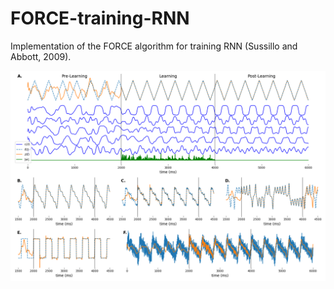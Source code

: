 # FORCE-training-RNN
Implementation of the FORCE algorithm for training RNN (Sussillo and Abbott, 2009).

![alt text](https://github.com/arthur-pe/FORCE-training-RNN/blob/main/images/figure1.png?raw=true)
